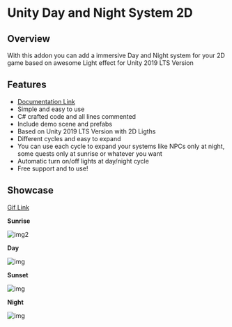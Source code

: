 # Unity Day and Night System 2D

## Overview
With this addon you can add a immersive Day and Night system for your 2D game based on awesome Light effect for Unity 2019 LTS Version

## Features

- [Documentation Link]("https://paper.dropbox.com/published/Unity-Day-and-Night-System-2D--A3OXRBJOrLy1PQOQsn52Fb27Bg-kCxq3SK4vdzzlMwayvAcAUt")
- Simple and easy to use
- C# crafted code and all lines commented
- Include demo scene and prefabs
- Based on Unity 2019 LTS Version with 2D Ligths
- Different cycles and easy to expand
- You can use each cycle to expand your systems like NPCs only at night, some quests only at sunrise or whatever you want
- Automatic turn on/off lights at day/night cycle
- Free support and to use!

## Showcase
[Gif Link]("https://i.imgur.com/4Jxyp0E.gif")

**Sunrise**

![img2](https://i.imgur.com/AIGDV2F.png)

**Day**

![img](https://i.imgur.com/4zFf2JM.png)

**Sunset**

![img](https://i.imgur.com/pzNbmt8.png)

**Night**

![img](https://i.imgur.com/d0UCkUg.png)